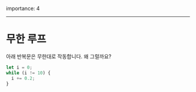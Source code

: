 importance: 4

---

# 무한 루프

아래 반복문은 무한대로 작동합니다. 왜 그럴까요?

```js
let i = 0;
while (i != 10) {
  i += 0.2;
}
```

